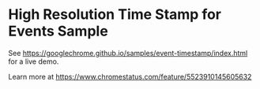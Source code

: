 High Resolution Time Stamp for Events Sample
===
See https://googlechrome.github.io/samples/event-timestamp/index.html for a live demo.

Learn more at https://www.chromestatus.com/feature/5523910145605632
